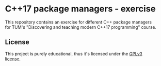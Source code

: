 # C++17 package managers - exercise

This repository contains an exercise for different C++ package managers for TUM's "Discovering and teaching modern C++17 programming" course.

## License

This project is purely educational, thus it's licensed under the [GPLv3 license](LICENSE).
